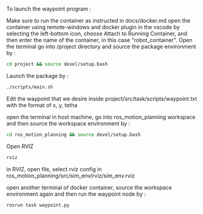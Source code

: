 To launch the waypoint program :
   
Make sure to run the container as instructed in docs/docker.md
open the container using remote-windows and docker plugin in the vscode by selecting the left-bottom icon, choose Attach to Running Container, and then enter the name of the container, in this case "robot_container".
Open the terminal go into /project directory and source the package environment by :
```sh
cd project && source devel/setup.bash
```
Launch the package by :
```sh
./scripts/main.sh
```
Edit the waypoint that we desire inside project/src/task/scripts/waypoint.txt with the format of x, y, tetha
   
open the terminal in host machine, go into ros_motion_planning workspace and then source the workspace environment by :
```sh
cd ros_motion_planning && source devel/setup.bash
```   
Open RVIZ
```sh   
rviz
```
in RVIZ, open file, select rviz config in ros_motion_planning/src/sim_env/rviz/sim_env.rviz
   
open another terminal of docker container, source the workspace environment again and then run the waypoint node by :
```sh
rosrun task waypoint.py
```